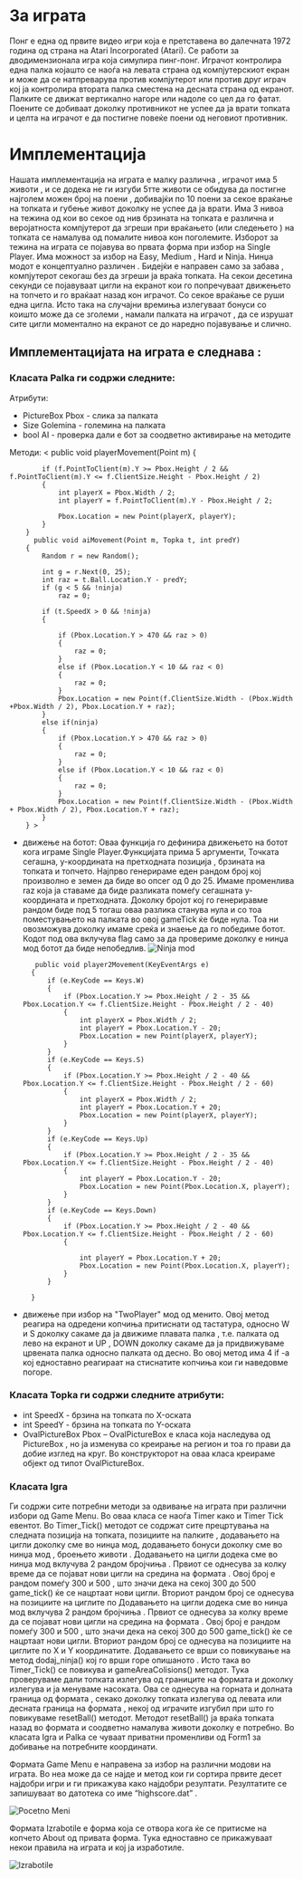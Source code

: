 # За играта
Понг е една од првите видео игри која е претставена во далечната 1972 година од страна на Atari Incorporated (Atari). Се работи за дводимензионала игра која симулира пинг-понг. Играчот контролира една палка којашто се наоѓа на левата страна од компјутерскиот екран и може да се натпреварува против компјутерот или против друг играч кој ја контролира втората палка сместена на десната страна од екранот. Палките се движат вертикално нагоре или надоле со цел да го фатат. Поените се добиваат доколку противникот не успее да ја врати топката и целта на играчот е да постигне повеќе поени од неговиот противник. 
# Имплементација
Нашата имплементација на играта е малку различна , играчот има 5 животи , и се додека не ги изгуби 5тте животи се обидува да постигне најголем можен број на поени , добивајќи по 10 поени за секое враќање на топката и губење живот доколку не успее да ја врати. Има 3 нивоа на тежина од кои во секое од нив брзината на топката е различна и веројатноста компјутерот да згреши при враќањето (или следењето ) на топката се намалува од помалите нивоа кон поголемите. Изборот за тежина на играта се појавува во првата форма при избор на Single Player. Има можност за избор на Easy, Medium , Hard и Ninja.
Нинџа модот е концептуално различен . Бидејќи е направен само за забава , компјутерот секогаш без да згреши ја враќа топката. На секои десетина секунди се појавуваат цигли на екранот кои го попречуваат движењето на топчето и го враќаат назад кон играчот. Со секое враќање се руши една цигла. Исто така на случајни времиња излегуваат бонуси со коишто може да се зголеми , намали палката на играчот , да се изрушат сите цигли моментално на екранот се до наредно појавување и слично.

## Имплементацијата на играта е следнава :

### Класата Palka ги содржи следните:
 Атрибути:
* PictureBox Pbox - слика за палката
* Size Golemina - големина на палката
* bool AI - проверка дали е бот за соодветно активирање на методите 

Методи:
        <  public void playerMovement(Point m)
        {


            if (f.PointToClient(m).Y >= Pbox.Height / 2 && f.PointToClient(m).Y <= f.ClientSize.Height - Pbox.Height / 2)
            {
                int playerX = Pbox.Width / 2;
                int playerY = f.PointToClient(m).Y - Pbox.Height / 2;

                Pbox.Location = new Point(playerX, playerY);
            }
        }
          public void aiMovement(Point m, Topka t, int predY)
        {
            Random r = new Random();

            int g = r.Next(0, 25);
            int raz = t.Ball.Location.Y - predY;
            if (g < 5 && !ninja)
                raz = 0;
      
            if (t.SpeedX > 0 && !ninja)
            {

                if (Pbox.Location.Y > 470 && raz > 0)
                {
                    raz = 0;
                }
                else if (Pbox.Location.Y < 10 && raz < 0)
                {
                    raz = 0;
                }
                Pbox.Location = new Point(f.ClientSize.Width - (Pbox.Width +Pbox.Width / 2), Pbox.Location.Y + raz);
            }
            else if(ninja)
            {
                if (Pbox.Location.Y > 470 && raz > 0)
                {
                    raz = 0;
                }
                else if (Pbox.Location.Y < 10 && raz < 0)
                {
                    raz = 0;
                }
                Pbox.Location = new Point(f.ClientSize.Width - (Pbox.Width + Pbox.Width / 2), Pbox.Location.Y + raz);
            }
        } >
- движење на ботот: Оваа функција го дефинира движењето на ботот кога играме Single Player.Функцијата прима 5 аргументи, Точката сегашна, у-координата на претходната позиција , брзината на топката и топчето. Најпрво генерираме еден рандом број кој произволно е земен да биде во опсег од 0 до 25. Имаме променлива raz која ја ставаме да биде разликата помеѓу сегашната у-координата и претходната. Доколку бројот кој го генериравме рандом биде под 5 тогаш оваа разлика станува нула и со тоа поместувањето на палката во овој gameTick ќе биде нула. Тоа ни овозможува доколку имаме среќа и знаење да го победиме ботот. Кодот под ова вклучува flag само за да провериме доколку е нинџа мод  ботот да биде непобедлив.
![Ninja mod](http://s1.postimg.org/l9toy8fr3/pivo.png)

         public void player2Movement(KeyEventArgs e)  
        {
            if (e.KeyCode == Keys.W)
            {
                if (Pbox.Location.Y >= Pbox.Height / 2 - 35 && Pbox.Location.Y <= f.ClientSize.Height - Pbox.Height / 2 - 40)
                {
                    int playerX = Pbox.Width / 2;
                    int playerY = Pbox.Location.Y - 20;
                    Pbox.Location = new Point(playerX, playerY);
                }
            }
            if (e.KeyCode == Keys.S)
            {
                if (Pbox.Location.Y >= Pbox.Height / 2 - 40 && Pbox.Location.Y <= f.ClientSize.Height - Pbox.Height / 2 - 60)
                {
                    int playerX = Pbox.Width / 2;
                    int playerY = Pbox.Location.Y + 20;
                    Pbox.Location = new Point(playerX, playerY);
                }
            }
            if (e.KeyCode == Keys.Up)
            {
                if (Pbox.Location.Y >= Pbox.Height / 2 - 35 && Pbox.Location.Y <= f.ClientSize.Height - Pbox.Height / 2 - 40)
                {
                    int playerY = Pbox.Location.Y - 20;
                    Pbox.Location = new Point(Pbox.Location.X, playerY);
                }
            }
            if (e.KeyCode == Keys.Down)
            {
                if (Pbox.Location.Y >= Pbox.Height / 2 - 40 && Pbox.Location.Y <= f.ClientSize.Height - Pbox.Height / 2 - 60)
                {

                    int playerY = Pbox.Location.Y + 20;
                    Pbox.Location = new Point(Pbox.Location.X, playerY);
                }
            }
           
        }
 - движење при избор на "TwoPlayer" мод од менито. Овој метод реагира на одредени копчиња притиснати од тастатура, односно W и S доколку сакаме да ја движиме плавата палка , т.е. палката од лево на екранот и  UP , DOWN доколку сакаме да ја придвижуваме црвената палка односно палката од десно. Во овој метод има 4 if -a кој едноставно реагираат на стиснатите копчиња кои ги наведовме погоре.

### Класата Topka ги содржи следните атрибути:
* int SpeedX - брзина на топката по X-оската
* int SpeedY - брзина на топката по Y-оската
* OvalPictureBox Pbox – OvalPictureBox e класа која наследува од  PictureBox  , но ја изменува со креирање на регион и тоа го прави да добие изглед на круг.
Во конструкторот на оваа класа креираме објект од типот OvalPictureBox.

### Класата Igra 
Ги содржи сите потребни методи за одвивање на играта при различни избори од Game Menu. 
Во оваа класа се наоѓа Timer како и Timer Tick евентот. Во Timer_Tick() методот се содржат сите прецртувања на следната позиција на топката, позициите на палките , додавањето на цигли доколку сме во нинџа мод, додавањето бонуси доколку сме во нинџа мод , броењето животи  . Додавањето на цигли додека сме во нинџа мод вклучува 2 рандом бројчиња . Првиот се однесува за колку време да се појават нови цигли на средина на формата . Овој број е рандом помеѓу 300 и 500 , што значи дека на секој 300 до 500 game_tick() ќе се нацртаат нови цигли. Вториот рандом број се однесува на позициите на циглите по Додавањето на цигли додека сме во нинџа мод вклучува 2 рандом бројчиња . Првиот се однесува за колку време да се појават нови цигли на средина на формата . Овој број е рандом помеѓу 300 и 500 , што значи дека на секој 300 до 500 game_tick() ќе се нацртаат нови цигли. Вториот рандом број се однесува на позициите на циглите по X и Y координатите. Додавањето се врши со повикување на метод dodaj_ninja() кој го врши горе опишаното . Исто така во Timer_Tick() се повикува и gameAreaColisions() методот. Тука проверуваме дали топката излегува од границите на формата и доколку излегува и ја менуваме насоката. Ова се однесува на горната и долната граница од формата , секако доколку топката излегува од левата или десната граница на формата , некој од играчите изгубил при што го повикуваме resetBall() методот. Методот resetBall() ја враќа топката назад во формата и соодветно намалува животи доколку е потребно.
Во класата Igra и Palka се чуваат приватни променливи од Form1 за добивање на потребните координати.

Формата Game Menu е направена за избор на различни модови на играта. Во неа може да се најде и метод кои ги сортира првите десет најдобри игри и ги прикажува како најдобри резултати. Резултатите се запишуваат во датотека со име “highscore.dat” .

![Pocetno Meni](http://s2.postimg.org/othib0js9/Screenshot_1.png)

Формата Izrabotile е форма која се отвора кога ќе се притисме на копчето About  од привата форма. Тука едноставно се прикажуваат некои правила на играта и кој ја изработиле.

![Izrabotile](http://s23.postimg.org/wypl7p0fv/Izrabotile.png)
